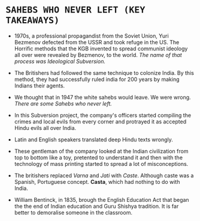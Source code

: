 # **`SAHEBS WHO NEVER LEFT (KEY TAKEAWAYS)`**

- 1970s, a professional propagandist from the Soviet Union, Yuri Bezmenov defected from the USSR and took refuge in the US. The Horrific methods that the KGB invented to spread communist ideology all over were revealed by Bezmenov, to the world. _The name of that process was Ideological Subversion._

- The Britishers had followed the same technique to colonize India. By this method, they had successfully ruled india for 200 years by making Indians their agents.

- We thought that in 1947 the white sahebs would leave. We were wrong. _There are some Sahebs who never left._

- In this Subversion project, the company's officers started compiling the crimes and local evils from every corner and protrayed it as accepted Hindu evils all over India.

- Latin and English speakers translated deep Hindu texts wrongly.

- These gentleman of the company looked at the Indian civilization from top to bottom like a toy, pretented to understand it and then with the technology of mass printing started to spread a lot of misconceptions.

- The britishers replaced _Varna_ and _Jati_ with _Caste_. Although caste was a Spanish, Portuguese concept. **Casta**, which had nothing to do with India.

- William Bentinck, in 1835, brough the English Education Act that began the the end of Indian education and Guru Shishya tradition. It is far better to demoralise someone in the classroom.
